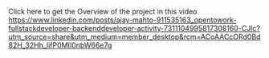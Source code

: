 Click here to  get the Overview of the project in this video 
https://www.linkedin.com/posts/ajay-mahto-911535163_opentowork-fullstackdeveloper-backenddeveloper-activity-7311104995817308160-CJlc?utm_source=share&utm_medium=member_desktop&rcm=ACoAACcORd0Bd82H_32Hh_lifP0MII0nbW66e7g

